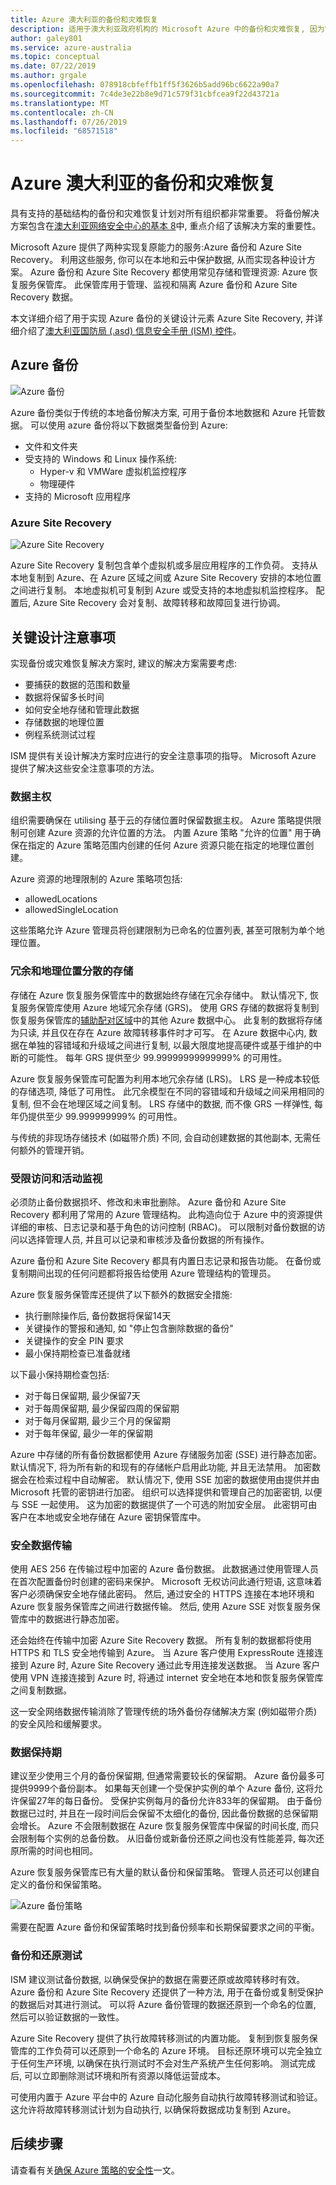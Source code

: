 ```yaml
---
title: Azure 澳大利亚的备份和灾难恢复
description: 适用于澳大利亚政府机构的 Microsoft Azure 中的备份和灾难恢复, 因为它与 ".ASD
author: galey801
ms.service: azure-australia
ms.topic: conceptual
ms.date: 07/22/2019
ms.author: grgale
ms.openlocfilehash: 078918cbfeffb1ff5f3626b5add96bc6622a90a7
ms.sourcegitcommit: 7c4de3e22b8e9d71c579f31cbfcea9f22d43721a
ms.translationtype: MT
ms.contentlocale: zh-CN
ms.lasthandoff: 07/26/2019
ms.locfileid: "68571518"
---
```

# <a name="backup-and-disaster-recovery-in-azure-australia"></a>Azure 澳大利亚的备份和灾难恢复

具有支持的基础结构的备份和灾难恢复计划对所有组织都非常重要。 将备份解决方案包含在[澳大利亚网络安全中心的基本 8](https://acsc.gov.au/publications/protect/essential-eight-explained.htm)中, 重点介绍了该解决方案的重要性。

Microsoft Azure 提供了两种实现复原能力的服务:Azure 备份和 Azure Site Recovery。 利用这些服务, 你可以在本地和云中保护数据, 从而实现各种设计方案。 Azure 备份和 Azure Site Recovery 都使用常见存储和管理资源: Azure 恢复服务保管库。 此保管库用于管理、监视和隔离 Azure 备份和 Azure Site Recovery 数据。

本文详细介绍了用于实现 Azure 备份的关键设计元素 Azure Site Recovery, 并详细介绍了[澳大利亚国防局 (.asd) 信息安全手册 (ISM) 控件](https://acsc.gov.au/infosec/ism/index.htm)。

## <a name="azure-backup"></a>Azure 备份

![Azure 备份](media/backup-overview.png)

Azure 备份类似于传统的本地备份解决方案, 可用于备份本地数据和 Azure 托管数据。 可以使用 azure 备份将以下数据类型备份到 Azure:

* 文件和文件夹
* 受支持的 Windows 和 Linux 操作系统:
  * Hyper-v 和 VMWare 虚拟机监控程序
  * 物理硬件
* 支持的 Microsoft 应用程序

### <a name="azure-site-recovery"></a>Azure Site Recovery

![Azure Site Recovery](media/asr-overview.png)

Azure Site Recovery 复制包含单个虚拟机或多层应用程序的工作负荷。 支持从本地复制到 Azure、在 Azure 区域之间或 Azure Site Recovery 安排的本地位置之间进行复制。 本地虚拟机可复制到 Azure 或受支持的本地虚拟机监控程序。 配置后, Azure Site Recovery 会对复制、故障转移和故障回复进行协调。

## <a name="key-design-considerations"></a>关键设计注意事项

实现备份或灾难恢复解决方案时, 建议的解决方案需要考虑:

* 要捕获的数据的范围和数量
* 数据将保留多长时间
* 如何安全地存储和管理此数据
* 存储数据的地理位置
* 例程系统测试过程

ISM 提供有关设计解决方案时应进行的安全注意事项的指导。 Microsoft Azure 提供了解决这些安全注意事项的方法。

### <a name="data-sovereignty"></a>数据主权

组织需要确保在 utilising 基于云的存储位置时保留数据主权。 Azure 策略提供限制可创建 Azure 资源的允许位置的方法。 内置 Azure 策略 "允许的位置" 用于确保在指定的 Azure 策略范围内创建的任何 Azure 资源只能在指定的地理位置创建。

Azure 资源的地理限制的 Azure 策略项包括:

* allowedLocations
* allowedSingleLocation

这些策略允许 Azure 管理员将创建限制为已命名的位置列表, 甚至可限制为单个地理位置。

### <a name="redundant-and-geographically-dispersed-storage"></a>冗余和地理位置分散的存储

存储在 Azure 恢复服务保管库中的数据始终存储在冗余存储中。 默认情况下, 恢复服务保管库使用 Azure 地域冗余存储 (GRS)。 使用 GRS 存储的数据将复制到恢复服务保管库的[辅助配对区域](https://docs.microsoft.com/azure/best-practices-availability-paired-regions)中的其他 Azure 数据中心。 此复制的数据将存储为只读, 并且仅在存在 Azure 故障转移事件时才可写。 在 Azure 数据中心内, 数据在单独的容错域和升级域之间进行复制, 以最大限度地提高硬件或基于维护的中断的可能性。 每年 GRS 提供至少 99.99999999999999% 的可用性。

Azure 恢复服务保管库可配置为利用本地冗余存储 (LRS)。 LRS 是一种成本较低的存储选项, 降低了可用性。 此冗余模型在不同的容错域和升级域之间采用相同的复制, 但不会在地理区域之间复制。 LRS 存储中的数据, 而不像 GRS 一样弹性, 每年仍提供至少 99.999999999% 的可用性。

与传统的非现场存储技术 (如磁带介质) 不同, 会自动创建数据的其他副本, 无需任何额外的管理开销。

### <a name="restricted-access-and-activity-monitoring"></a>受限访问和活动监视

必须防止备份数据损坏、修改和未审批删除。 Azure 备份和 Azure Site Recovery 都利用了常用的 Azure 管理结构。 此构造向位于 Azure 中的资源提供详细的审核、日志记录和基于角色的访问控制 (RBAC)。 可以限制对备份数据的访问以选择管理人员, 并且可以记录和审核涉及备份数据的所有操作。

Azure 备份和 Azure Site Recovery 都具有内置日志记录和报告功能。 在备份或复制期间出现的任何问题都将报告给使用 Azure 管理结构的管理员。

Azure 恢复服务保管库还提供了以下额外的数据安全措施:

* 执行删除操作后, 备份数据将保留14天
* 关键操作的警报和通知, 如 "停止包含删除数据的备份"
* 关键操作的安全 PIN 要求
* 最小保持期检查已准备就绪

以下最小保持期检查包括:

* 对于每日保留期, 最少保留7天
* 对于每周保留期, 最少保留四周的保留期
* 对于每月保留期, 最少三个月的保留期
* 对于每年保留, 最少一年的保留期

Azure 中存储的所有备份数据都使用 Azure 存储服务加密 (SSE) 进行静态加密。 默认情况下, 将为所有新的和现有的存储帐户启用此功能, 并且无法禁用。 加密数据会在检索过程中自动解密。 默认情况下, 使用 SSE 加密的数据使用由提供并由 Microsoft 托管的密钥进行加密。 组织可以选择提供和管理自己的加密密钥, 以便与 SSE 一起使用。 这为加密的数据提供了一个可选的附加安全层。 此密钥可由客户在本地或安全地存储在 Azure 密钥保管库中。

### <a name="secure-data-transport"></a>安全数据传输

使用 AES 256 在传输过程中加密的 Azure 备份数据。 此数据通过使用管理人员在首次配置备份时创建的密码来保护。 Microsoft 无权访问此通行短语, 这意味着客户必须确保安全地存储此密码。 然后, 通过安全的 HTTPS 连接在本地环境和 Azure 恢复服务保管库之间进行数据传输。  然后, 使用 Azure SSE 对恢复服务保管库中的数据进行静态加密。

还会始终在传输中加密 Azure Site Recovery 数据。 所有复制的数据都将使用 HTTPS 和 TLS 安全地传输到 Azure。 当 Azure 客户使用 ExpressRoute 连接连接到 Azure 时, Azure Site Recovery 通过此专用连接发送数据。  当 Azure 客户使用 VPN 连接连接到 Azure 时, 将通过 internet 安全地在本地和恢复服务保管库之间复制数据。

这一安全网络数据传输消除了管理传统的场外备份存储解决方案 (例如磁带介质) 的安全风险和缓解要求。

### <a name="data-retention-periods"></a>数据保持期

建议至少使用三个月的备份保留期, 但通常需要较长的保留期。 Azure 备份最多可提供9999个备份副本。 如果每天创建一个受保护实例的单个 Azure 备份, 这将允许保留27年的每日备份。 受保护实例每月的备份允许833年的保留期。 由于备份数据已过时, 并且在一段时间后会保留不太细化的备份, 因此备份数据的总保留期会增长。  Azure 不会限制数据在 Azure 恢复服务保管库中保留的时间长度, 而只会限制每个实例的总备份数。 从旧备份或新备份还原之间也没有性能差异, 每次还原所需的时间也相同。

Azure 恢复服务保管库已有大量的默认备份和保留策略。  管理人员还可以创建自定义的备份和保留策略。

![Azure 备份策略](media/create-policy.png)

需要在配置 Azure 备份和保留策略时找到备份频率和长期保留要求之间的平衡。

### <a name="backup-and-restore-testing"></a>备份和还原测试

ISM 建议测试备份数据, 以确保受保护的数据在需要还原或故障转移时有效。 Azure 备份和 Azure Site Recovery 还提供了一种方法, 用于在备份或复制受保护的数据后对其进行测试。 可以将 Azure 备份管理的数据还原到一个命名的位置, 然后可以验证数据的一致性。

Azure Site Recovery 提供了执行故障转移测试的内置功能。 复制到恢复服务保管库的工作负荷可以还原到一个命名的 Azure 环境。 目标还原环境可以完全独立于任何生产环境, 以确保在执行测试时不会对生产系统产生任何影响。 测试完成后, 可以立即删除测试环境和所有资源以降低运营成本。

可使用内置于 Azure 平台中的 Azure 自动化服务自动执行故障转移测试和验证。 这允许将故障转移测试计划为自动执行, 以确保将数据成功复制到 Azure。

## <a name="next-steps"></a>后续步骤

请查看有关[确保 Azure 策略的安全性](azure-policy.md)一文。
